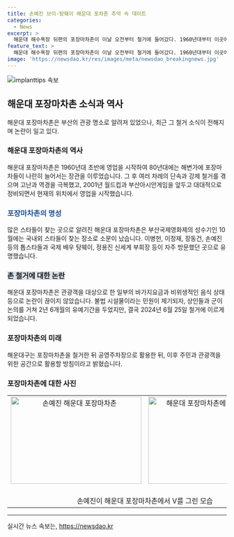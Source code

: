 ```yaml
---
title: 손예진 브이·탕웨이 해운대 포차촌 추억 속 데이트
categories:
  - News
excerpt: >
  해운대 해수욕장 뒤편의 포장마차촌이 이날 오전부터 철거에 들어갔다. 1960년대부터 이곳에서 번창했던 포장마차촌은 논란의 대상이기도 했다. 이곳은 부산국제영화제 때 국내외 스타들이 자주 찾는 곳으로 알려졌으며, 해운대를 대표하는 랜드마크로 자리매김했다. 그러나 논란이 계속되다 보니 결국 2021년 구청과 상인들이 합의하여 올해 철거에 이르렀다. 해운대구는 철거를 완료한 후 공영주차장으로 활용할 예정이며, 추후 주민과 관광객을 위한 새로운 공간으로 활용할 계획이다.
feature_text: >
  해운대 해수욕장 뒤편의 포장마차촌이 이날 오전부터 철거에 들어갔다. 1960년대부터 이곳에서 번창했던 포장마차촌은 논란의 대상이기도 했다. 이곳은 부산국제영화제 때 국내외 스타들이 자주 찾는 곳으로 알려졌으며, 해운대를 대표하는 랜드마크로 자리매김했다. 그러나 논란이 계속되다 보니 결국 2021년 구청과 상인들이 합의하여 올해 철거에 이르렀다. 해운대구는 철거를 완료한 후 공영주차장으로 활용할 예정이며, 추후 주민과 관광객을 위한 새로운 공간으로 활용할 계획이다.
image: 'https://newsdao.kr/res/images/meta/newsdao_breakingnews.jpg'
---
```


<p><img src="https://newsdao.kr/res/images/meta/newsdao_breakingnews.jpg" alt="implanttips 속보" /></p>

<h2 data-ke-size="size26">해운대 포장마차촌 소식과 역사</h2>

<p data-ke-size="size16">해운대 포장마차촌은 부산의 관광 명소로 알려져 있었으나, 최근 그 철거 소식이 전해지며 논란이 일고 있다.</p>

<h3>해운대 포장마차촌의 역사</h3>

<p data-ke-size="size16">해운대 포장마차촌은 1960년대 초반에 영업을 시작하여 80년대에는 해변가에 포장마차들이 나란히 늘어서는 장관을 이루었습니다. 그 후 여러 차례의 단속과 강제 철거를 겪으며 고난과 역경을 극복했고, 2001년 월드컵과 부산아시안게임을 앞두고 대대적으로 정비되면서 현재의 위치에서 영업을 시작했습니다.</p>

<h3><span style="color: #1a5490;">포장마차촌의 명성</span></h3>

<p data-ke-size="size16">많은 스타들이 찾는 곳으로 알려진 해운대 포장마차촌은 부산국제영화제의 성수기인 10월에는 국내외 스타들이 찾는 장소로 소문이 났습니다. 이병헌, 이정재, 장동건, 손예진 등의 톱스타들과 국제 배우 탕웨이, 정용진 신세계 부회장 등이 자주 방문했던 곳으로 유명했습니다.</p>

<h3><b><span style="background-color: #21538527;">촌 철거에 대한 논란</span></b></h3>

<p data-ke-size="size16">해운대 포장마차촌은 관광객을 대상으로 한 일부의 바가지요금과 비위생적인 음식 상태 등으로 논란이 끊이지 않았습니다. 불법 시설물이라는 민원이 제기되자, 상인들과 군이 논의를 거쳐 2년 6개월의 유예기간을 두었지만, 결국 2024년 6월 25일 철거에 이르게 되었습니다.</p>

<h3><td style="text-align: center; height: 17px;"><b>포장마차촌의 미래</b></td></h3>

<p data-ke-size="size16">해운대구는 포장마차촌을 철거한 뒤 공영주차장으로 활용한 뒤, 이후 주민과 관광객을 위한 공간으로 활용할 방침이라고 밝혔습니다.</p>

<h3>포장마차촌에 대한 사진</h3>

<table>
<tbody>
<tr>
<td style="text-align: center;"><img src="https://www.example.com/sonyejin.jpg" alt="손예진 해운대 포장마차촌" width="300" height="200" />&nbsp;</td>
<td style="text-align: center;"><img src="https://www.example.com/stars_at_pojangmacha.jpg" alt="해운대 포장마차촌에 모여든 스타들" width="300" height="200" />&nbsp;</td>
</tr>
<tr>
<td style="text-align: center;" colspan="2">손예진이 해운대 포장마차촌에서 V를 그린 모습</td>
</tr>
</tbody>
</table>

<hr />
실시간 뉴스 속보는, <a href="https://newsdao.kr" rel="dofollow">https://newsdao.kr</a>


